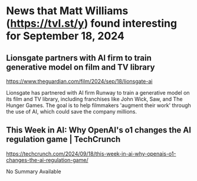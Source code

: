 # News that Matt Williams (https://tvl.st/y) found interesting for September 18, 2024

## Lionsgate partners with AI firm to train generative model on film and TV library
<a href="https://www.theguardian.com/film/2024/sep/18/lionsgate-ai" target="_blank">https://www.theguardian.com/film/2024/sep/18/lionsgate-ai</a>

Lionsgate has partnered with AI firm Runway to train a generative model on its film and TV library, including franchises like John Wick, Saw, and The Hunger Games. The goal is to help filmmakers 'augment their work' through the use of AI, which could save the company millions.

## This Week in AI: Why OpenAI's o1 changes the AI regulation game | TechCrunch
<a href="https://techcrunch.com/2024/09/18/this-week-in-ai-why-openais-o1-changes-the-ai-regulation-game/" target="_blank">https://techcrunch.com/2024/09/18/this-week-in-ai-why-openais-o1-changes-the-ai-regulation-game/</a>

No Summary Available

